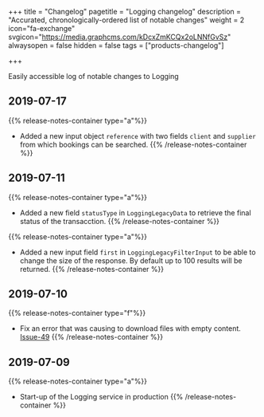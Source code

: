 +++
title = "Changelog"
pagetitle = "Logging changelog"
description = "Accurated, chronologically-ordered list of notable changes"
weight = 2
icon="fa-exchange"
svgicon="https://media.graphcms.com/kDcxZmKCQx2oLNNfGvSz"
alwaysopen = false
hidden = false
tags = ["products-changelog"]

+++

Easily accessible log of notable changes to Logging


## 2019-07-17
{{% release-notes-container type="a"%}}
- Added a new input object `reference` with two fields `client` and `supplier` from which bookings can be searched.
{{% /release-notes-container %}}

## 2019-07-11
{{% release-notes-container type="a"%}}
- Added a new field `statusType` in `LoggingLegacyData` to retrieve the final status of the transacction.
{{% /release-notes-container %}}

{{% release-notes-container type="a"%}}
- Added a new input field `first` in `LoggingLegacyFilterInput` to be able to change the size of the response. By default up to 100 results will be returned.
{{% /release-notes-container %}}

## 2019-07-10
{{% release-notes-container type="f"%}}
- Fix an error that was causing to download files with empty content. [Issue-49](https://github.com/travelgateX/Issue-tracker/issues/49)
{{% /release-notes-container %}}

## 2019-07-09
{{% release-notes-container type="a"%}}
- Start-up of the Logging service in production
{{% /release-notes-container %}}